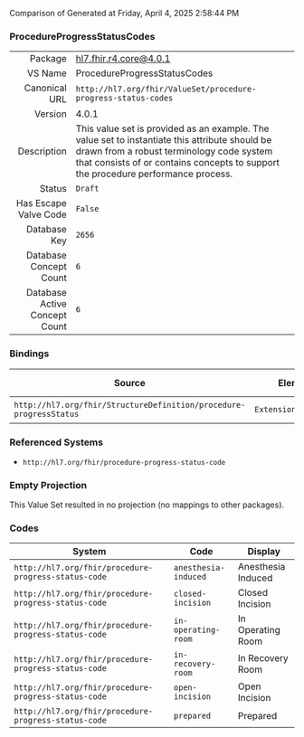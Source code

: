 Comparison of 
Generated at Friday, April 4, 2025 2:58:44 PM

### ProcedureProgressStatusCodes

|      |     |
| ---: | --- |
| Package | hl7.fhir.r4.core@4.0.1 |
| VS Name | ProcedureProgressStatusCodes |
| Canonical URL | `http://hl7.org/fhir/ValueSet/procedure-progress-status-codes` |
| Version | 4.0.1 |
| Description | This value set is provided as an example. The value set to instantiate this attribute should be drawn from a robust terminology code system that consists of or contains concepts to support the procedure performance process. |
| Status | `Draft` |
| Has Escape Valve Code | `False` |
| Database Key | `2656` |
| Database Concept Count | `6` |
| Database Active Concept Count | `6` |
### Bindings

| Source | Element | Binding | Strength | Element Short |
| ------ | ------- | ------- | -------- | ------------- |
| `http://hl7.org/fhir/StructureDefinition/procedure-progressStatus` | `Extension.value[x]` | `http://hl7.org/fhir/ValueSet/procedure-progress-status-codes` | `Example` | Value of extension |

### Referenced Systems

* `http://hl7.org/fhir/procedure-progress-status-code`
### Empty Projection

This Value Set resulted in no projection (no mappings to other packages).

### Codes

| System | Code | Display |
| ------ | ---- | ------- |
| `http://hl7.org/fhir/procedure-progress-status-code` | `anesthesia-induced` | Anesthesia Induced |
| `http://hl7.org/fhir/procedure-progress-status-code` | `closed-incision` | Closed Incision |
| `http://hl7.org/fhir/procedure-progress-status-code` | `in-operating-room` | In Operating Room |
| `http://hl7.org/fhir/procedure-progress-status-code` | `in-recovery-room` | In Recovery Room |
| `http://hl7.org/fhir/procedure-progress-status-code` | `open-incision` | Open Incision |
| `http://hl7.org/fhir/procedure-progress-status-code` | `prepared` | Prepared |
